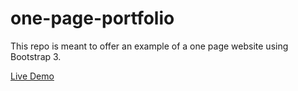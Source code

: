 one-page-portfolio
==================

This repo is meant to offer an example of a one page website using Bootstrap 3.  

[Live Demo](csclub.uwaterloo.ca/~aamistak/ "Live Demo")
